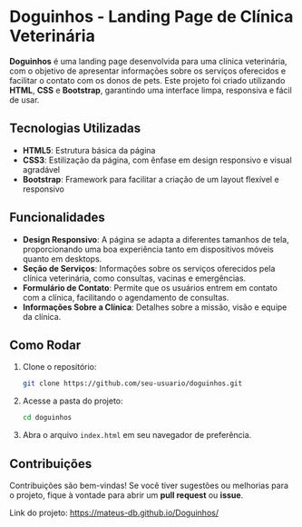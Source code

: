 
# Doguinhos - Landing Page de Clínica Veterinária

**Doguinhos** é uma landing page desenvolvida para uma clínica veterinária, com o objetivo de apresentar informações sobre os serviços oferecidos e facilitar o contato com os donos de pets. Este projeto foi criado utilizando **HTML**, **CSS** e **Bootstrap**, garantindo uma interface limpa, responsiva e fácil de usar.

## Tecnologias Utilizadas

- **HTML5**: Estrutura básica da página
- **CSS3**: Estilização da página, com ênfase em design responsivo e visual agradável
- **Bootstrap**: Framework para facilitar a criação de um layout flexível e responsivo

## Funcionalidades

- **Design Responsivo**: A página se adapta a diferentes tamanhos de tela, proporcionando uma boa experiência tanto em dispositivos móveis quanto em desktops.
- **Seção de Serviços**: Informações sobre os serviços oferecidos pela clínica veterinária, como consultas, vacinas e emergências.
- **Formulário de Contato**: Permite que os usuários entrem em contato com a clínica, facilitando o agendamento de consultas.
- **Informações Sobre a Clínica**: Detalhes sobre a missão, visão e equipe da clínica.

## Como Rodar

1. Clone o repositório:
   ```bash
   git clone https://github.com/seu-usuario/doguinhos.git
   ```

2. Acesse a pasta do projeto:
   ```bash
   cd doguinhos
   ```

3. Abra o arquivo `index.html` em seu navegador de preferência.

## Contribuições

Contribuições são bem-vindas! Se você tiver sugestões ou melhorias para o projeto, fique à vontade para abrir um **pull request** ou **issue**.



Link do projeto: https://mateus-db.github.io/Doguinhos/
